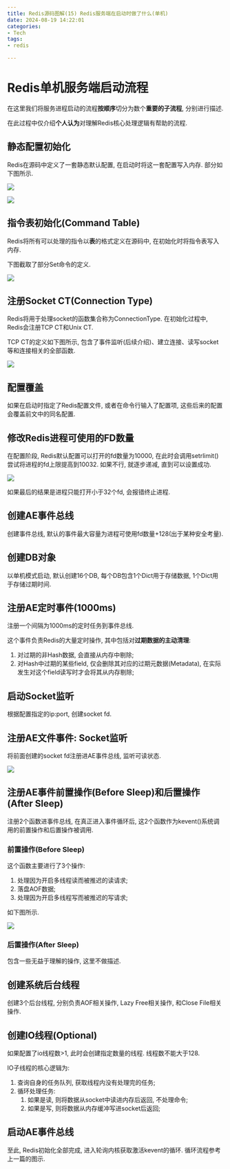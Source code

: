 ```yaml
---
title: Redis源码图解(15) Redis服务端在启动时做了什么(单机)
date: 2024-08-19 14:22:01
categories:
- Tech
tags:
- redis

---
```


# Redis单机服务端启动流程

在这里我们将服务进程启动的流程**按顺序**切分为数个**重要的子流程**, 分别进行描述. 

在此过程中仅介绍**个人认为**对理解Redis核心处理逻辑有帮助的流程.

## 静态配置初始化

Redis在源码中定义了一套静态默认配置, 在启动时将这一套配置写入内存. 部分如下图所示.

![](static_config.png)

![](static_config_2.png)

## 指令表初始化(Command Table)

Redis将所有可以处理的指令以**表**的格式定义在源码中, 在初始化时将指令表写入内存.

下图截取了部分Set命令的定义.

![](command_table.png)

## 注册Socket CT(Connection Type)

Redis将用于处理socket的函数集合称为ConnectionType. 在初始化过程中, Redis会注册TCP CT和Unix CT.

TCP CT的定义如下图所示, 包含了事件监听(后续介绍)、建立连接、读写socket等和连接相关的全部函数.

![](tcp_ct.png)

## 配置覆盖

如果在启动时指定了Redis配置文件, 或者在命令行输入了配置项, 这些后来的配置会覆盖前文中的同名配置.

## 修改Redis进程可使用的FD数量

在配置阶段, Redis默认配置可以打开的fd数量为10000, 在此时会调用setrlimit()尝试将进程的fd上限提高到10032. 如果不行, 就逐步递减, 直到可以设置成功. 

![](maxclients.png)

如果最后的结果是进程只能打开小于32个fd, 会报错终止进程.

## 创建AE事件总线

创建事件总线, 默认的事件最大容量为进程可使用fd数量+128(出于某种安全考量).

## 创建DB对象

以单机模式启动, 默认创建16个DB, 每个DB包含1个Dict用于存储数据, 1个Dict用于存储过期时间.

## 注册AE定时事件(1000ms)

注册一个间隔为1000ms的定时任务到事件总线.

这个事件负责Redis的大量定时操作, 其中包括对**过期数据的主动清理**:

1. 对过期的非Hash数据, 会直接从内存中剔除;
2. 对Hash中过期的某些field, 仅会删除其对应的过期元数据(Metadata), 在实际发生对这个field读写时才会将其从内存剔除;

## 启动Socket监听

根据配置指定的ip:port, 创建socket fd.

## 注册AE文件事件: Socket监听

将前面创建的socket fd注册进AE事件总线, 监听可读状态.

![](register_socket.png)

## 注册AE事件前置操作(Before Sleep)和后置操作(After Sleep)

注册2个函数进事件总线, 在真正进入事件循环后, 这2个函数作为kevent()系统调用的前置操作和后置操作被调用.

### 前置操作(Before Sleep)

这个函数主要进行了3个操作:

1. 处理因为开启多线程读而被推迟的读请求;
2. 落盘AOF数据;
3. 处理因为开启多线程写而被推迟的写请求;

如下图所示.

![](before_sleep.png)

### 后置操作(After Sleep)

包含一些无益于理解的操作, 这里不做描述.

## 创建系统后台线程

创建3个后台线程, 分别负责AOF相关操作, Lazy Free相关操作, 和Close File相关操作.

## 创建IO线程(Optional)

如果配置了io线程数>1, 此时会创建指定数量的线程. 线程数不能大于128.

IO子线程的核心逻辑为:

1. 查询自身的任务队列, 获取线程内没有处理完的任务;
2. 循环处理任务: 
	1. 如果是读, 则将数据从socket中读进内存后返回, 不处理命令; 
	2. 如果是写, 则将数据从内存缓冲写进socket后返回;

## 启动AE事件总线

至此, Redis初始化全部完成, 进入轮询内核获取激活kevent的循环. 循环流程参考上一篇的图示.
